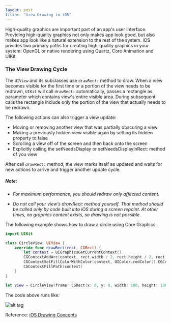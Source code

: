 ```yaml
---
layout: post
title:  "View Drawing in iOS"
---
```


High-quality graphics are important part of an app's user interface. Providing high-quality graphics not only makes app look good, but also makes app look like a natural extension to the rest of the system.
iOS privides two primary paths for creating high-quality graphics in your system: OpenGL or native rendering using Quartz, Core Animation and UIKit.

### The View Drawing Cycle

The `UIView` and its subclasses use `drawRect:` method to draw. When a view becomes visible for the first time or a portion of the view needs to be redrawn, `UIKit` will call `drawRect:` automatically, passes a rectangle as parameter which contains view's entire visible area. During subsequent calls the rectangle include only the portion of the view that actually needs to be redrawn.

The following actions can also trigger a view update:
- Moving or removing another view that was partially obscuring a view
- Making a previously hidden view visible again by setting its hidden property to false
- Scrolling a view off of the screen and then back onto the screen
- Explicitly calling the setNeedsDisplay or setNeedsDisplayInRect: method of you view

After call `drawRect:` method, the view marks itself as updated and waits for new actions to arrive and trigger another update cycle.

##### Note:
- *For maximum performance, you should redraw only affected content.*

- *Do not call your view’s drawRect: method yourself. That method should be called only by code built into iOS during a screen repaint. At other times, no graphics context exists, so drawing is not possible.*

The following example shows how to draw a circle using Core Graphics:

```swift
import UIKit

class CircleView: UIView {
    override func drawRect(rect: CGRect) {
        let context = UIGraphicsGetCurrentContext()
        CGContextAddArc(context, rect.width / 2, rect.height / 2, rect.width / 2, 0, CGFloat(M_PI * 2), 1)
        CGContextSetFillColorWithColor(context, UIColor.redColor().CGColor)
        CGContextFillPath(context)
    }
}

let view = CircleView(frame: CGRect(x: 0, y: 0, width: 100, height: 100))
```

The code above runs like:

![alt tag](https://raw.github.com/CaptainTeemo/CaptainTeemo.github.io/master/assets/images/CircleView.png)



Reference: [iOS Drawing Concepts](https://developer.apple.com/library/ios/documentation/2DDrawing/Conceptual/DrawingPrintingiOS/GraphicsDrawingOverview/GraphicsDrawingOverview.html#//apple_ref/doc/uid/TP40010156-CH14-SW2)
